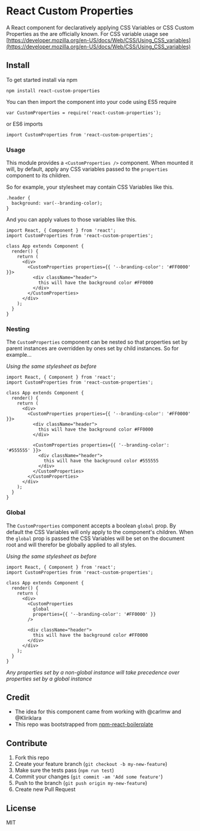 # React Custom Properties

A React component for declaratively applying CSS Variables or CSS Custom Properties as the are officially known. For CSS variable usage see [https://developer.mozilla.org/en-US/docs/Web/CSS/Using_CSS_variables](https://developer.mozilla.org/en-US/docs/Web/CSS/Using_CSS_variables)

## Install

To get started install via npm

```
npm install react-custom-properties
```

You can then import the component into your code using ES5 require
```
var CustomProperties = require('react-custom-properties');
```

or ES6 imports
```
import CustomProperties from 'react-custom-properties';
```

### Usage
  
This module provides a `<CustomProperties />` component. When mounted it will, by default, apply any CSS variables
passed to the `properties` component to its children.

So for example, your stylesheet may contain CSS Variables like this.
```
.header {
  background: var(--branding-color);
}
```

And you can apply values to those variables like this.
```
import React, { Component } from 'react';
import CustomProperties from 'react-custom-properties';

class App extends Component {
  render() {
    return (
      <div>
        <CustomProperties properties={{ '--branding-color': '#FF0000' }}>
          <div className="header">
            this will have the background color #FF0000
          </div>
        </CustomProperties>
      </div>
    );
  }
}
```

### Nesting

The `CustomProperties` component can be nested so that properties set by parent instances are overridden by ones set by child instances. So for example...

*Using the same stylesheet as before*

```
import React, { Component } from 'react';
import CustomProperties from 'react-custom-properties';

class App extends Component {
  render() {
    return (
      <div>
        <CustomProperties properties={{ '--branding-color': '#FF0000' }}>
          <div className="header">
            this will have the background color #FF0000
          </div>
          
          <CustomProperties properties={{ '--branding-color': '#555555' }}>
            <div className="header">
              this will have the background color #555555
            </div>
          </CustomProperties>
        </CustomProperties>
      </div>
    );
  }
}
```

### Global

The `CustomProperties` component accepts a boolean `global` prop. By default the CSS Variables will only apply to the
component's children. When the `global` prop is passed the CSS Variables will be set on the document root and will
therefor be globally applied to all styles.

*Using the same stylesheet as before*

```
import React, { Component } from 'react';
import CustomProperties from 'react-custom-properties';

class App extends Component {
  render() {
    return (
      <div>
        <CustomProperties 
          global
          properties={{ '--branding-color': '#FF0000' }} 
        />

        <div className="header">
          this will have the background color #FF0000
        </div>
      </div>
    );
  }
}
```

*Any properties set by a non-global instance will take precedence over properties set by a global instance*

## Credit

- The idea for this component came from working with @carlmw and @Kliriklara
- This repo was bootstrapped from [npm-react-boilerplate](https://github.com/juliancwirko/react-npm-boilerplate)

## Contribute

1. Fork this repo
2. Create your feature branch (`git checkout -b my-new-feature`)
3. Make sure the tests pass (`npm run test`)
4. Commit your changes (`git commit -am 'Add some feature'`)
5. Push to the branch (`git push origin my-new-feature`)
6. Create new Pull Request

## License

MIT
